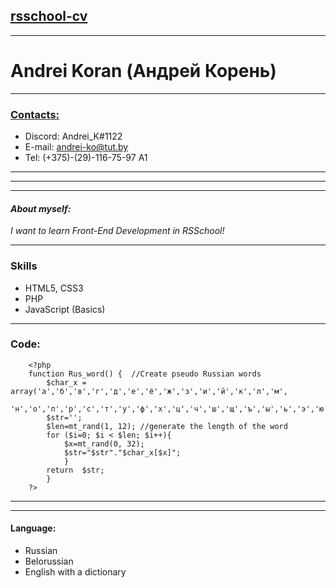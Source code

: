 ## [rsschool-cv](https://app.rs.school)
***

# Andrei Koran (Андрей Корень)

---

### [Contacts:](#)
  * Discord: Andrei_K#1122
  * E-mail: andrei-ko@tut.by
  * Tel: (+375)-(29)-116-75-97 A1

***
***
***
#### _About myself:_
_I want to learn Front-End Development in RSSchool!_ 

***
### Skills
  + HTML5, CSS3
  + PHP
  + JavaScript (Basics)

---

###  Code:
 
        <?php 
        function Rus_word() {  //Create pseudo Russian words
            $char_x = array('а','б','в','г','д','е','ё','ж','з','и','й','к','л','м', 
            'н','о','п','р','с','т','у','ф','х','ц','ч','ш','щ','ъ','ы','ь','э','ю','я');
            $str='';
            $len=mt_rand(1, 12); //generate the length of the word
            for ($i=0; $i < $len; $i++){ 
                $x=mt_rand(0, 32);
                $str="$str"."$char_x[$x]";
                }
            return  $str;
            }
        ?>

---
---

#### Language:
- Russian
- Belorussian
- English with a dictionary 